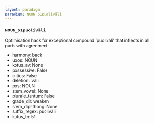 ```yaml
---
layout: paradigm
paradigm: NOUN_51puoliväli
---
```

### ` NOUN_51puoliväli `

Optimisation hack for exceptional compound ’puoliväli’ that inflects in all parts with agreement
* harmony: back
* upos: NOUN
* kotus_av: None
* possessive: False
* clitics: False
* deletion: iväli
* pos: NOUN
* stem_vowel: None
* plurale_tantum: False
* grade_dir: weaken
* stem_diphthong: None
* suffix_regex: puoliväli
* kotus_tn: 51
